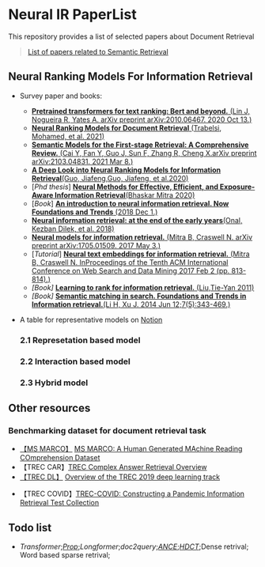 # Neural IR PaperList

This repository provides a list of selected papers about Document Retrieval
> [List of papers related to Semantic Retrieval](https://github.com/caiyinqiong/Semantic-Retrieval-Models)
## Neural Ranking Models For Information Retrieval

* Survey paper and books:

  * [**Pretrained transformers for text ranking: Bert and beyond.** (Lin J, Nogueira R, Yates A. arXiv preprint arXiv:2010.06467. 2020 Oct 13.)](https://arxiv.org/abs/2010.06467)
  * [**Neural Ranking Models for Document Retrieval** (Trabelsi, Mohamed, et al. 2021)](https://arxiv.org/abs/2102.11903)
  * [**Semantic Models for the First-stage Retrieval: A Comprehensive Review.** (Cai Y, Fan Y, Guo J, Sun F, Zhang R, Cheng X.arXiv preprint arXiv:2103.04831. 2021 Mar 8.)](https://arxiv.org/abs/2103.04831.pdf)
  * [**A Deep Look into Neural Ranking Models for Information Retrieval**(Guo, Jiafeng,Guo, Jiafeng, et al.2020)](https://arxiv.org/abs/1903.06902)
  * [*Phd thesis*] [**Neural Methods for Effective, Efficient, and Exposure-Aware Information Retrieval**(Bhaskar Mitra 2020)](https://arxiv.org/abs/2012.11685)
  * [*Book*] [**An introduction to neural information retrieval. Now Foundations and Trends** (2018 Dec 1.)](https://www.microsoft.com/en-us/research/uploads/prod/2017/06/fntir2018-neuralir-mitra.pdf)
  * [**Neural information retrieval: at the end of the early years**(Onal, Kezban Dilek, et al. 2018)](https://link.springer.com/content/pdf/10.1007/s10791-017-9321-y.pdf)
  * [ **Neural models for information retrieval.** (Mitra B, Craswell N. arXiv preprint arXiv:1705.01509. 2017 May 3.)](https://arxiv.org/abs/1705.01509)
  * [*Tutorial*] [ **Neural text embeddings for information retrieval.** (Mitra B, Craswell N. InProceedings of the Tenth ACM International Conference on Web Search and Data Mining 2017 Feb 2 (pp. 813-814).)](Papers\neuirtutorial-wsdm2017-170206010405.pdf)
  * *[Book]* [**Learning to rank for information retrieval.** (Liu,Tie-Yan 2011)](https://dl.acm.org/doi/abs/10.1561/1500000016)
  * *[Book]* [**Semantic matching in search. Foundations and Trends in Information retrieval.**(Li H, Xu J. 2014 Jun 12;7(5):343-469.)](https://dl.acm.org/doi/abs/10.1561/1500000035)
* A table for representative models on [Notion](https://www.notion.so/wasdcom/182d7120624847c1af58c254f44caccb?v=d5cb41954b6b4bd2af3199c8d3602271)

  ### 2.1 Represetation based model

  ### 2.2 Interaction based model

  ### 2.3 Hybrid model
## Other resources
### Benchmarking dataset for document retrieval task
* [【MS MARCO】](https://microsoft.github.io/msmarco/) [MS MARCO: A Human Generated MAchine Reading COmprehension Dataset](https://arxiv.org/pdf/1611.09268.pdf)
* 【TREC CAR】[TREC Complex Answer Retrieval Overview](https://trec.nist.gov/pubs/trec26/papers/Overview-CAR.pdf)
* [【TREC DL】](https://trec.nist.gov/) [Overview of the TREC 2019 deep learning track](https://arxiv.org/pdf/2003.07820.pdf)
- 【TREC COVID】[TREC-COVID: Constructing a Pandemic Information Retrieval Test Collection](https://dl.acm.org/doi/pdf/10.1145/3451964.3451965)


## Todo list
* *Transformer*;*[Prop](https://arxiv.org/abs/2010.10137)*;*Longformer*;*doc2query*;*[ANCE](https://github.com/microsoft/ANCE)*;*[HDCT](https://github.com/AdeDZY/DeepCT)*;Dense retrival; Word based sparse retrival;

